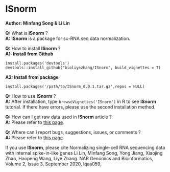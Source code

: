 # ISnorm

**Author: Minfang Song & Li Lin**

**Q:** What is **ISnorm** ?  
**A:** **ISnorm** is a package for sc-RNA seq data normalization.

**Q:** How to install **ISnorm** ?  
**A1: Install from Github** 
```
install.packages('devtools')  
devtools::install_github("bioliyezhang/ISnorm", build_vignettes = T)
````  
**A2: Install from package** 
```
install.packages('/path/to/ISnorm_0.0.1.tar.gz',repos = NULL)
````  


**Q:** How to use **ISnorm** ?  
**A:** After installation, type `browseVignettes('ISnorm')` in R to see **ISnorm** tutorial. If there have errors, please
use the second installation method.

**Q:** How can I get raw data used  in **ISnorm** article ?  
**A:** Please refer to [this page](https://mega.nz/folder/ZuQ3maLS#k_Gwe8dVXMhjr6O3ET224g).

**Q:** Where can I report bugs, suggestions, issues, or comments ?  
**A:** Please refer to [this page](https://github.com/bioliyezhang/ISnorm/issues).

If you use **ISnorm**, please cite
Normalizing single-cell RNA sequencing data with internal spike-in-like genes 
Li Lin,  Minfang Song,  Yong Jiang,  Xiaojing Zhao,  Haopeng Wang,  Liye Zhang.
NAR Genomics and Bioinformatics, Volume 2, Issue 3, September 2020, lqaa059,
